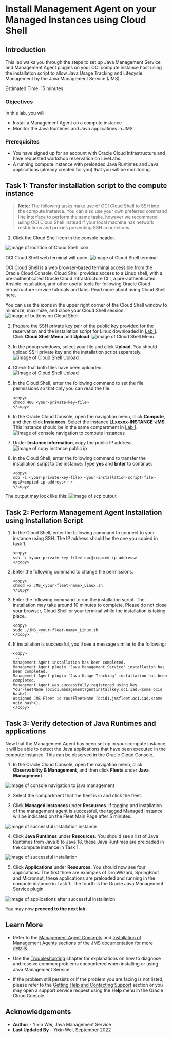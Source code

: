 # Install Management Agent on your Managed Instances using Cloud Shell

## Introduction

This lab walks you through the steps to set up Java Management Service and Management Agent plugins on your OCI compute instance host using the installation script to allow Java Usage Tracking and Lifecycle Management by the Java Management Service (JMS).

Estimated Time: 15 minutes

### Objectives

In this lab, you will:

- Install a Management Agent on a compute instance
- Monitor the Java Runtimes and Java applications in JMS

### Prerequisites

* You have signed up for an account with Oracle Cloud Infrastructure and have requested workshop reservation on LiveLabs.
* A running compute instance with preloaded Java Runtimes and Java applications (already created for you) that you will be monitoring.

## Task 1: Transfer installation script to the compute instance

> **Note:** The following tasks make use of OCI Cloud Shell to SSH into the compute instance. You can also use your own preferred command line interface to perform the same tasks, however we recommend using OCI Cloud Shell instead if your local machine has network restrictions and proxies preventing SSH connections. 

1. Click the Cloud Shell icon in the console header.

  ![image of location of Cloud Shell icon](images/oci-cloud-shell-navigate.png)

  OCI Cloud Shell web terminal will open.
  ![image of Cloud Shell terminal](images/oci-cloud-shell-console.png)

  OCI Cloud Shell is a web browser-based terminal accessible from the Oracle Cloud Console. Cloud Shell provides access to a Linux shell, with a pre-authenticated Oracle Cloud Infrastructure CLI, a pre-authenticated Ansible installation, and other useful tools for following Oracle Cloud Infrastructure service tutorials and labs. Read more about using Cloud Shell [here](https://docs.oracle.com/en-us/iaas/Content/API/Concepts/cloudshellintro.htm).

  You can use the icons in the upper right corner of the Cloud Shell window to minimize, maximize, and close your Cloud Shell session.
  ![image of buttons on Cloud Shell](images/oci-cloud-shell-buttons.png)

2. Prepare the SSH private key pair of the public key provided for the reservation and the installation script for Linux downloaded in [Lab 1](?lab=setup-a-fleet). Click **Cloud Shell Menu** and **Upload**.
  ![image of Cloud Shell Menu](images/cloud-shell-menu.png)

3. In the popup windows, select your file and click **Upload**. You should upload SSH private key and the installation script separately.
  ![image of Cloud Shell Upload](images/cloud-shell-upload.png)

4. Check that both files have been uploaded.
  ![image of Cloud Shell Upload](images/cloud-shell-upload-successful.png)

5. In the Cloud Shell, enter the following command to set the file permissions so that only you can read the file.

    ```
    <copy>
    chmod 400 <your-private-key-file>
    </copy>
    ```

6. In the Oracle Cloud Console, open the navigation menu, click **Compute**, and then click **Instances**. Select the instance **LLxxxxx-INSTANCE-JMS**. This instance should be in the same compartment in [Lab 1](?lab=setup-a-fleet).
  ![image of console navigation to compute instances](images/console-navigation-instance.png)

7. Under **Instance information**, copy the public IP address.
  ![image of copy instance public ip](images/copy-instance-ip.png)

8. In the Cloud Shell, enter the following command to transfer the installation script to the instance. Type **yes** and **Enter** to continue.

    ```
    <copy>
    scp -i <your-private-key-file> <your-installation-script-file> opc@<copied-ip-address>:~/
    </copy>
    ```

  The output may look like this:
  ![image of scp output](images/cloud-shell-scp-output.png)

## Task 2: Perform Management Agent Installation using Installation Script

1. In the Cloud Shell, enter the following command to connect to your instance using SSH. The IP address should be the one you copied in task 1.

    ```
    <copy>
    ssh -i <your-private-key-file> opc@<copied-ip-address>
    </copy>
    ```

2. Enter the following command to change file permissions.

     ```
     <copy>
     chmod +x JMS_<your-fleet-name>_Linux.sh
     </copy>
     ```

3. Enter the following command to run the installation script. The installation may take around 10 minutes to complete. Please do not close your browser, Cloud Shell or your terminal while the installation is taking place.

     ```
     <copy>
     sudo ./JMS_<your-fleet-name>_Linux.sh
     </copy>
     ```

4. If installation is successful, you'll see a message similar to the following:

     ```
     <copy>
     ...
     Management Agent installation has been completed.
     Management Agent plugin 'Java Management Service' installation has been completed.
     Management Agent plugin 'Java Usage Tracking' installation has been completed.
     Management Agent was successfully registered using key YourFleetName (ocid1.managementagentinstallkey.oc1.iad.<some ocid hash>).
     Assigned JMS Fleet is YourFleetName (ocid1.jmsfleet.oc1.iad.<some ocid hash>).
     </copy>
     ```

## Task 3: Verify detection of Java Runtimes and applications

Now that the Management Agent has been set up in your compute instance, it will be able to detect the Java applications that have been executed in the compute instance. This can be observed in the Oracle Cloud Console.

1. In the Oracle Cloud Console, open the navigation menu, click **Observability & Management**, and then click **Fleets** under **Java Management**.

  ![image of console navigation to java management](images/console-navigation-jms.png)

2. Select the compartment that the fleet is in and click the fleet.

3. Click **Managed instances** under **Resources**. If tagging and installation of the management agent is successful, the tagged Managed Instance will be indicated on the Fleet Main Page after 5 minutes.

  ![image of successful installation instance](images/successful-installation-instance.png)

4. Click **Java Runtimes** under **Resources**. You should see a list of Java Runtimes from Java 8 to Java 18, these Java Runtimes are preloaded in the compute instance in Task 1.

  ![image of successful installation](images/successful-installation.png)

5. Click **Applications** under **Resources**. You should now see four applications. The first three are examples of DropWizard, SpringBoot and Micronaut, these applications are preloaded and running in the compute instance in Task 1. The fourth is the Oracle Java Management Service plugin.

  ![image of applications after successful installation](images/successful-installation-applications.png)

  You may now **proceed to the next lab.**


## Learn More

- Refer to the [Management Agent Concepts](https://docs.oracle.com/en-us/iaas/management-agents/doc/you-begin.html) and [Installation of Management Agents](https://docs.oracle.com/en-us/iaas/management-agents/doc/install-management-agent-chapter.html) sections of the JMS documentation for more details.

- Use the [Troubleshooting](https://docs.oracle.com/en-us/iaas/jms/doc/troubleshooting.html#GUID-2D613C72-10F3-4905-A306-4F2673FB1CD3) chapter for explanations on how to diagnose and resolve common problems encountered when installing or using Java Management Service.

- If the problem still persists or if the problem you are facing is not listed, please refer to the [Getting Help and Contacting Support](https://docs.oracle.com/en-us/iaas/Content/GSG/Tasks/contactingsupport.htm) section or you may open a support service request using the **Help** menu in the Oracle Cloud Console.

## Acknowledgements

- **Author** - Yixin Wei, Java Management Service
- **Last Updated By** - Yixin Wei, September 2022